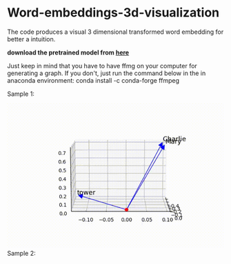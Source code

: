 # Word-embeddings-3d-visualization
The code produces a visual 3 dimensional transformed word embedding for better a intuition.

**download the pretrained model from [here](https://doc-0s-34-docs.googleusercontent.com/docs/securesc/e8t8o38u8b09tfs5uuvqkmvhm5ughui5/8r20bj0oqvga081qdh4fc9ddt6mn434i/1601997750000/06848720943842814915/00863812916379381327/0B7XkCwpI5KDYNlNUTTlSS21pQmM?e=download&authuser=0&nonce=i7daqp0m761jo&user=00863812916379381327&hash=gul3immg00al43k9glirqkfkutn0l4k6)**

Just keep in mind that you have to have ffmg on your computer for generating a graph. If you don't, just run the command below in the in anaconda environment:
conda install -c conda-forge ffmpeg

Sample 1:

![vis_1](https://github.com/mitramir55/Word-embeddings-3d-visualization/blob/main/download.gif)
 Sample 2:

